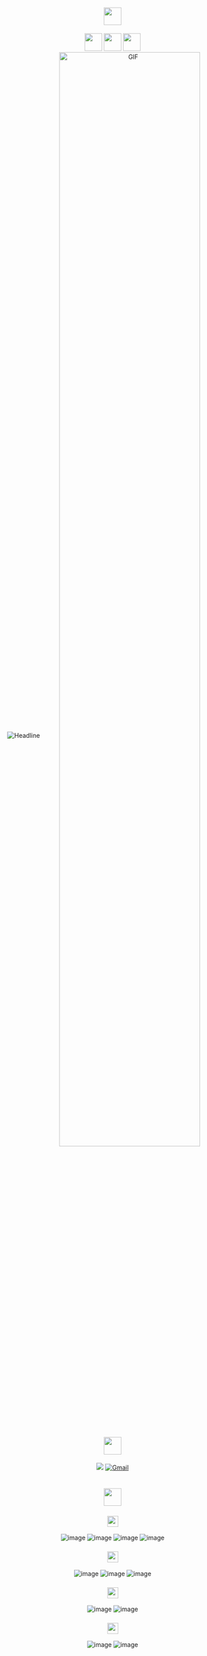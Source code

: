 <h1 align="center" style="color:#faebee">
  <img height="40px" src="https://img.shields.io/badge/-Hello world!👋-faebee?&style=for-the-badge&logoWidth=50" />
</h1>

<div align="center">
  <img height="40px" src="https://img.shields.io/badge/-I'm-faebee?&style=for-the-badge&logoWidth=50" />
  <img height="40px" src="https://img.shields.io/badge/-Shivani-333b7c?&style=for-the-badge&logoWidth=50" />
  <img height="40px" src="https://img.shields.io/badge/-Sahu-faebee?&style=for-the-badge&logoWidth=50" />

  <br>

  <img src="https://readme-typing-svg.herokuapp.com/?color=333d7a%&size=32&center=true&vCenter=true&width=600&height=50&pause=1000&vCenter=true&background=faebee&lines=Hi+there+I%27m+Shivani+Sahu+%F0%9F%91%8B;Full-Stack+Developer;Frontend+Developer;Problem+Solver;" alt="Headline" />

   <img align="center" width="80%" alt="GIF" src="https://user-images.githubusercontent.com/74038190/235224431-e8c8c12e-6826-47f1-89fb-2ddad83b3abf.gif" />
  
   <h1 align="center" style="color:#faebee">
  <img height="40px" src="https://img.shields.io/badge/-Find Me On-faebee?&style=for-the-badge&logoWidth=50" />
</h1>
    
  <a href="https://www.linkedin.com/in/shivis04/"><img src="https://img.shields.io/badge/LinkedIn-0077B5?style=for-the-badge&logo=linkedin&logoColor=white" /></a>
  <a href="mailto:shivanisahuofficial0401@gmail.com"><img src="https://img.shields.io/badge/Gmail-D14836?style=for-the-badge&logo=gmail&logoColor=white" alt="Gmail" /></a>
</div>


<h1 align="center">
  <img height="40px" src="https://img.shields.io/badge/-My Tech Stack-faebee?&style=for-the-badge&logoWidth=50" />
</h1>
<div align="center">
        
<h3 align="center">
  <img height="25px" src="https://img.shields.io/badge/-Languages-faebee?&style=for-the-badge&logoWidth=50" />
</h3>

![image](https://img.shields.io/badge/Python-14354C?style=for-the-badge&logo=python&logoColor=white)
![image](https://img.shields.io/badge/TypeScript-%2300ADD8.svg?style=for-the-badge&logo=typescript&logoColor=white)
![image](https://img.shields.io/badge/JavaScript-007ACC?style=for-the-badge&logo=javascript&logoColor=white)
![image](https://img.shields.io/badge/C%2B%2B-00599C?style=for-the-badge&logo=c%2B%2B&logoColor=white)

<h3 align="center">
  <img height="25px" src="https://img.shields.io/badge/-Backend Frameworks-faebee?&style=for-the-badge&logoWidth=50" />
</h3>

![image](https://img.shields.io/badge/Node%20JS-%23092E20.svg?style=for-the-badge&logo=node%20js&logoColor=white)
![image](https://img.shields.io/badge/Express%20JS-ff1709?style=for-the-badge&logo=express%20js&logoColor=white)
![image](https://img.shields.io/badge/rest%20api-109989?style=for-the-badge&logo=REST%20API&logoColor=white)

<h3 align="center">
  <img height="25px" src="https://img.shields.io/badge/-Frontend Frameworks-faebee?&style=for-the-badge&logoWidth=50" />
</h3>

![image](https://img.shields.io/badge/React%20JS-%23092E20.svg?style=for-the-badge&logo=reactjs&logoColor=white)
![image](https://img.shields.io/badge/Next%20JS-%23092E20.svg?style=for-the-badge&logo=nextjs&logoColor=white)


<h3 align="center">
  <img height="25px" src="https://img.shields.io/badge/-Database-faebee?&style=for-the-badge&logoWidth=50" />
</h3>

![image](https://img.shields.io/badge/mongo%20db-%23316192.svg?style=for-the-badge&logo=mongodb&logoColor=white)
![image](https://img.shields.io/badge/mysql-%23DD0031.svg?style=for-the-badge&logo=mysql&logoColor=white)


</div>

<!---
Shivanisahu0401/Shivanisahu0401 is a ✨ special ✨ repository because its `README.md` (this file) appears on your GitHub profile.
You can click the Preview link to take a look at your changes.
--->
